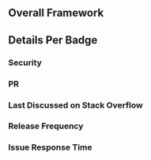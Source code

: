 ## Overall Framework


## Details Per Badge
### Security
### PR
### Last Discussed on Stack Overflow
### Release Frequency
### Issue Response Time